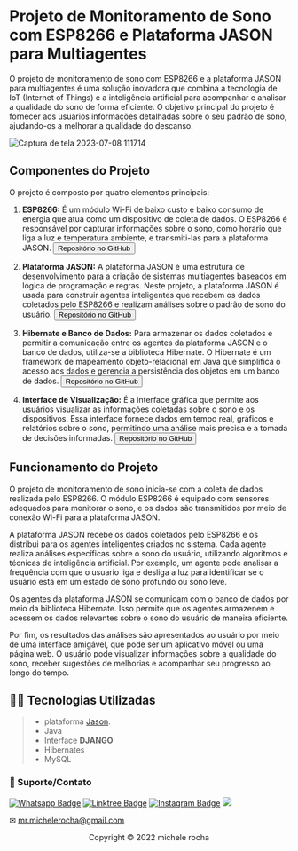 # Projeto de Monitoramento de Sono com ESP8266 e Plataforma JASON para Multiagentes

O projeto de monitoramento de sono com ESP8266 e a plataforma JASON para multiagentes é uma solução inovadora que combina a tecnologia de IoT (Internet of Things) e a inteligência artificial para acompanhar e analisar a qualidade do sono de forma eficiente. O objetivo principal do projeto é fornecer aos usuários informações detalhadas sobre o seu padrão de sono, ajudando-os a melhorar a qualidade do descanso.

![Captura de tela 2023-07-08 111714](https://github.com/Mrmichelerocha/site-badhabits/assets/93664169/754b4864-7baa-4849-b990-ad8b3f291abd)




## Componentes do Projeto

O projeto é composto por quatro elementos principais:

1. **ESP8266:** É um módulo Wi-Fi de baixo custo e baixo consumo de energia que atua como um dispositivo de coleta de dados. O ESP8266 é responsável por capturar informações sobre o sono, como horario que liga a luz e temperatura ambiente, e transmiti-las para a plataforma JASON. <a href="https://github.com/Mrmichelerocha/hard-lamp" target="_blank"><button>Repositório no GitHub</button></a>

2. **Plataforma JASON:** A plataforma JASON é uma estrutura de desenvolvimento para a criação de sistemas multiagentes baseados em lógica de programação e regras. Neste projeto, a plataforma JASON é usada para construir agentes inteligentes que recebem os dados coletados pelo ESP8266 e realizam análises sobre o padrão de sono do usuário. <a href="https://github.com/Mrmichelerocha/jason-badhabits" target="_blank"><button>Repositório no GitHub</button></a>

3. **Hibernate e Banco de Dados:** Para armazenar os dados coletados e permitir a comunicação entre os agentes da plataforma JASON e o banco de dados, utiliza-se a biblioteca Hibernate. O Hibernate é um framework de mapeamento objeto-relacional em Java que simplifica o acesso aos dados e gerencia a persistência dos objetos em um banco de dados. <a href="https://github.com/Mrmichelerocha/jason-badhabits" target="_blank"><button>Repositório no GitHub</button></a>

4. **Interface de Visualização:** É a interface gráfica que permite aos usuários visualizar as informações coletadas sobre o sono e os dispositivos. Essa interface fornece dados em tempo real, gráficos e relatórios sobre o sono, permitindo uma análise mais precisa e a tomada de decisões informadas. <a href="https://github.com/Mrmichelerocha/web-badhabits" target="_blank"><button>Repositório no GitHub</button></a>


## Funcionamento do Projeto

O projeto de monitoramento de sono inicia-se com a coleta de dados realizada pelo ESP8266. O módulo ESP8266 é equipado com sensores adequados para monitorar o sono, e os dados são transmitidos por meio de conexão Wi-Fi para a plataforma JASON.

A plataforma JASON recebe os dados coletados pelo ESP8266 e os distribui para os agentes inteligentes criados no sistema. Cada agente realiza análises específicas sobre o sono do usuário, utilizando algoritmos e técnicas de inteligência artificial. Por exemplo, um agente pode analisar a frequência com que o usuario liga e desliga a luz para identificar se o usuário está em um estado de sono profundo ou sono leve.

Os agentes da plataforma JASON se comunicam com o banco de dados por meio da biblioteca Hibernate. Isso permite que os agentes armazenem e acessem os dados relevantes sobre o sono do usuário de maneira eficiente.

Por fim, os resultados das análises são apresentados ao usuário por meio de uma interface amigável, que pode ser um aplicativo móvel ou uma página web. O usuário pode visualizar informações sobre a qualidade do sono, receber sugestões de melhorias e acompanhar seu progresso ao longo do tempo.


## 👨‍💻 Tecnologias Utilizadas

> - plataforma [Jason](https://jason.sourceforge.net/).
> - Java
> - Interface **DJANGO**
> - Hibernates
> - MySQL



### 🤝 Suporte/Contato

[![Whatsapp Badge](https://img.shields.io/badge/WhatsApp-25D366?style=for-the-badge&logo=whatsapp&logoColor=white)](https://wa.me/5511951864397)
[![Linktree Badge](https://img.shields.io/badge/linktree-39E09B?style=for-the-badge&logo=linktree&logoColor=white)](https://linktr.ee/mrmichelerocha)
[![Instagram Badge](https://img.shields.io/badge/Instagram-E4405F?style=for-the-badge&logo=instagram&logoColor=white)](https://www.instagram.com/mr.michelerocha/?hl=pt-br)
  <a href="https://www.linkedin.com/in/enc-michele-rocha/" target="_blank"><img src="https://img.shields.io/badge/-LinkedIn-%230077B5?style=for-the-badge&logo=linkedin&logoColor=white" target="_blank"></a>  

✉ mr.michelerocha@gmail.com
<p align="center">Copyright © 2022 michele rocha</p>

